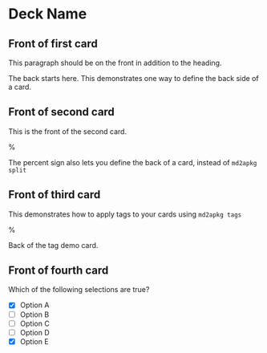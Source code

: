 # Deck Name

## Front of first card

This paragraph should be on the front in addition to the heading.

<!-- md2apkg split -->

The back starts here. This demonstrates one way to define the back side of a card.

## Front of second card

This is the front of the second card.

%

The percent sign also lets you define the back of a card, instead of `md2apkg split`

## Front of third card

<!-- md2apkg tags tagA tagB tagC tagD -->

This demonstrates how to apply tags to your cards using `md2apkg tags`

%

Back of the tag demo card.

## Front of fourth card

<!-- md2apkg type multiple-choice -->

Which of the following selections are true?

- [X] Option A
- [ ] Option B
- [ ] Option C
- [ ] Option D
- [X] Option E
